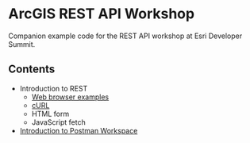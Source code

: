 # ArcGIS REST API Workshop

Companion example code for the REST API workshop at Esri Developer Summit.

## Contents

- Introduction to REST
    - [Web browser examples](./browser-samples/README.md)
    - [cURL](./curl-samples/README.md)
    - HTML form
    - JavaScript fetch
- [Introduction to Postman Workspace](./Intro-Postman-Workspace/README.md)
